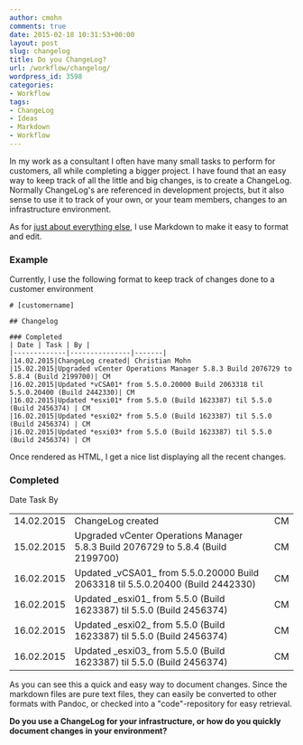 ```yaml
---
author: cmohn
comments: true
date: 2015-02-18 10:31:53+00:00
layout: post
slug: changelog
title: Do you ChangeLog?
url: /workflow/changelog/
wordpress_id: 3598
categories:
- Workflow
tags:
- ChangeLog
- Ideas
- Markdown
- Workflow
---
```


In my work as a consultant I often have many small tasks to perform for customers, all while completing a bigger project. I have found that an easy way to keep track of all the little and big changes, is to create a ChangeLog. Normally ChangeLog's are referenced in development projects, but it also sense to use it to track of your own, or your team members, changes to an infrastructure environment.

As for [just about everything else](http://vninja.net/virtualization/markdown-things/), I use Markdown to make it easy to format and edit.



### Example



Currently, I use the following format to keep track of changes done to a customer environment


    
    
    # [customername]
    
    ## Changelog
    
    ### Completed
    | Date | Task | By |
    |-------------|---------------|-------|
    |14.02.2015|ChangeLog created| Christian Mohn
    |15.02.2015|Upgraded vCenter Operations Manager 5.8.3 Build 2076729 to 5.8.4 (Build 2199700)| CM
    |16.02.2015|Updated *vCSA01* from 5.5.0.20000 Build 2063318 til 5.5.0.20400 (Build 2442330)| CM
    |16.02.2015|Updated *esxi01* from 5.5.0 (Build 1623387) til 5.5.0 (Build 2456374) | CM
    |16.02.2015|Updated *esxi02* from 5.5.0 (Build 1623387) til 5.5.0 (Build 2456374) | CM
    |16.02.2015|Updated *esxi03* from 5.5.0 (Build 1623387) til 5.5.0 (Build 2456374) | CM
    



Once rendered as HTML, I get a nice list displaying all the recent changes.



### Completed



<table >

<tr >
  Date
  Task
  By
</tr>

<tbody >
<tr >
  
<td >14.02.2015
</td>
  
<td >ChangeLog created
</td>
  
<td >CM
</td>
</tr>
<tr >
  
<td >15.02.2015
</td>
  
<td >Upgraded vCenter Operations Manager 5.8.3 Build 2076729 to 5.8.4 (Build 2199700)
</td>
  
<td >CM
</td>
</tr>
<tr >
  
<td >16.02.2015
</td>
  
<td >Updated _vCSA01_ from 5.5.0.20000 Build 2063318 til 5.5.0.20400 (Build 2442330)
</td>
  
<td >CM
</td>
</tr>
<tr >
  
<td >16.02.2015
</td>
  
<td >Updated _esxi01_ from 5.5.0 (Build 1623387) til 5.5.0 (Build 2456374)
</td>
  
<td >CM
</td>
</tr>
<tr >
  
<td >16.02.2015
</td>
  
<td >Updated _esxi02_ from 5.5.0 (Build 1623387) til 5.5.0 (Build 2456374)
</td>
  
<td >CM
</td>
</tr>
<tr >
  
<td >16.02.2015
</td>
  
<td >Updated _esxi03_ from 5.5.0 (Build 1623387) til 5.5.0 (Build 2456374)
</td>
  
<td >CM
</td>
</tr>
</tbody>
</table>

As you can see this a quick and easy way to document changes. Since the markdown files are pure text files, they can easily be converted to other formats with Pandoc, or checked into a "code"-repository for easy retrieval.

**Do you use a ChangeLog for your infrastructure, or how do you quickly document changes in your environment?**
